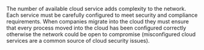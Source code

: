 The number of available cloud service adds complexity to the network.
Each service must be carefully configured to meet security and compliance requirements.
When companies migrate into the cloud they must ensure that every process moved into the cloud has been configured correctly otherwise the network could be open to compromise (misconfigured cloud services are a common source of cloud security issues).